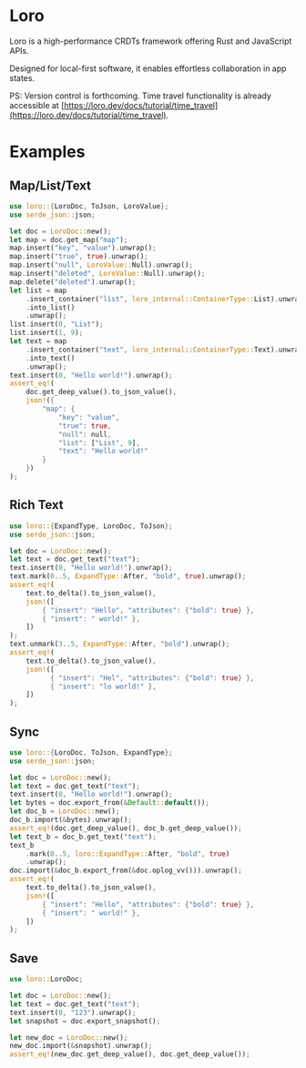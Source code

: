 # Loro 

Loro is a high-performance CRDTs framework offering Rust and JavaScript APIs. 

Designed for local-first software, it enables effortless collaboration in app states. 

PS: Version control is forthcoming. Time travel functionality is already accessible at [https://loro.dev/docs/tutorial/time_travel](https://loro.dev/docs/tutorial/time_travel).

# Examples

## Map/List/Text

```rust
use loro::{LoroDoc, ToJson, LoroValue};
use serde_json::json;

let doc = LoroDoc::new();
let map = doc.get_map("map");
map.insert("key", "value").unwrap();
map.insert("true", true).unwrap();
map.insert("null", LoroValue::Null).unwrap();
map.insert("deleted", LoroValue::Null).unwrap();
map.delete("deleted").unwrap();
let list = map
    .insert_container("list", loro_internal::ContainerType::List).unwrap()
    .into_list()
    .unwrap();
list.insert(0, "List");
list.insert(1, 9);
let text = map
    .insert_container("text", loro_internal::ContainerType::Text).unwrap()
    .into_text()
    .unwrap();
text.insert(0, "Hello world!").unwrap();
assert_eq!(
    doc.get_deep_value().to_json_value(),
    json!({
        "map": {
            "key": "value",
            "true": true,
            "null": null,
            "list": ["List", 9],
            "text": "Hello world!"
        }
    })
);
```

## Rich Text

```rust
use loro::{ExpandType, LoroDoc, ToJson};
use serde_json::json;

let doc = LoroDoc::new();
let text = doc.get_text("text");
text.insert(0, "Hello world!").unwrap();
text.mark(0..5, ExpandType::After, "bold", true).unwrap();
assert_eq!(
    text.to_delta().to_json_value(),
    json!([
        { "insert": "Hello", "attributes": {"bold": true} },
        { "insert": " world!" },
    ])
);
text.unmark(3..5, ExpandType::After, "bold").unwrap();
assert_eq!(
    text.to_delta().to_json_value(),
    json!([
          { "insert": "Hel", "attributes": {"bold": true} },
          { "insert": "lo world!" },
    ])
);
```

## Sync

```rust
use loro::{LoroDoc, ToJson, ExpandType};
use serde_json::json;

let doc = LoroDoc::new();
let text = doc.get_text("text");
text.insert(0, "Hello world!").unwrap();
let bytes = doc.export_from(&Default::default());
let doc_b = LoroDoc::new();
doc_b.import(&bytes).unwrap();
assert_eq!(doc.get_deep_value(), doc_b.get_deep_value());
let text_b = doc_b.get_text("text");
text_b
    .mark(0..5, loro::ExpandType::After, "bold", true)
    .unwrap();
doc.import(&doc_b.export_from(&doc.oplog_vv())).unwrap();
assert_eq!(
    text.to_delta().to_json_value(),
    json!([
        { "insert": "Hello", "attributes": {"bold": true} },
        { "insert": " world!" },
    ])
);
```

## Save

```rust
use loro::LoroDoc;

let doc = LoroDoc::new();
let text = doc.get_text("text");
text.insert(0, "123").unwrap();
let snapshot = doc.export_snapshot();

let new_doc = LoroDoc::new();
new_doc.import(&snapshot).unwrap();
assert_eq!(new_doc.get_deep_value(), doc.get_deep_value());
```
